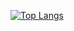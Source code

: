 [![Top Langs](https://github-readme-stats.vercel.app/api/top-langs/?username=dawidkasz&hide=Jupyter%20Notebook&layout=compact)](https://github.com/anuraghazra/github-readme-stats)
